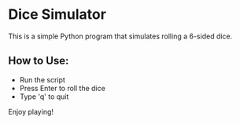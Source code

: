 # Dice Simulator 

This is a simple Python program that simulates rolling a 6-sided dice.

## How to Use:
- Run the script
- Press Enter to roll the dice
- Type 'q' to quit

Enjoy playing!
